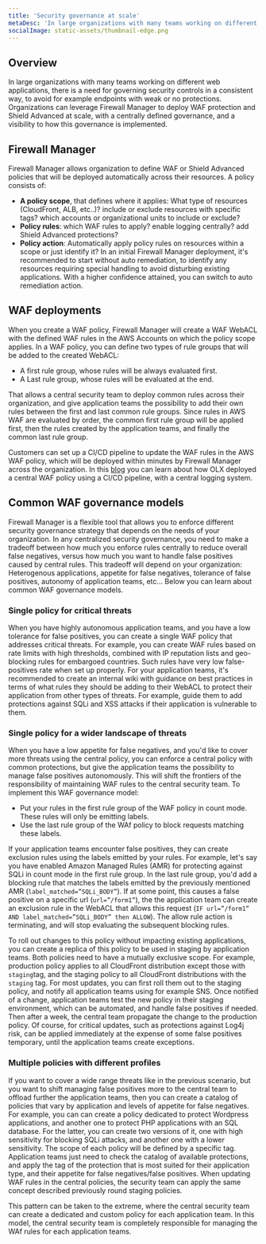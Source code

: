 ```yaml
---
title: 'Security governance at scale'
metaDesc: 'In large organizations with many teams working on different web applications, there is a need for governing security controls with Firewall Manager in a consistent way, to avoid for example endpoints with weak or no protections.'
socialImage: static-assets/thumbnail-edge.png
---
```

## Overview
In large organizations with many teams working on different web applications, there is a need for governing security controls in a consistent way, to avoid for example endpoints with weak or no protections. Organizations can leverage Firewall Manager to deploy WAF protection and Shield Advanced at scale, with a centrally defined governance, and a visibility to how this governance is implemented.

## Firewall Manager
Firewall Manager allows organization to define WAF or Shield Advanced policies that will be deployed automatically across their resources. A policy consists of:
* **A policy scope**, that defines where it applies: What type of resources (CloudFront, ALB, etc..)? include or exclude resources with specific tags? which accounts or organizational units to include or exclude? 
* **Policy rules**: which WAF rules to apply? enable logging centrally? add Shield Advanced protections?
* **Policy action**: Automatically apply policy rules on resources within a scope or just identify it? In an initial Firewall Manager deployment, it's recommended to start without auto remediation, to identify any resources requiring special handling to avoid disturbing existing applications. With a higher confidence attained, you can switch to auto remediation action.

## WAF deployments
When you create a WAF policy, Firewall Manager will create a WAF WebACL with the defined WAF rules in the AWS Accounts on which the policy scope applies. In a WAF policy, you can define two types of rule groups that will be added to the created WebACL:
* A first rule group, whose rules will be always evaluated first. 
* A Last rule group, whose rules will be evaluated at the end.

That allows a central security team to deploy common rules across their organization, and give application teams the possibility to add their own rules between the first and last common rule groups. Since rules in AWS WAF are evaluated by order, the common first rule group will be applied first, then the rules created by the application teams, and finally the common last rule group.

Customers can set up a CI/CD pipeline to update the WAF rules in the AWS WAF policy, which will be deployed within minutes by Firewall Manager across the organization. In this [blog](https://aws.amazon.com/blogs/architecture/field-notes-how-olx-europe-fights-millions-of-bots-with-aws/) you can learn about how OLX deployed a central WAF policy using a CI/CD pipeline, with a central logging system.

## Common WAF governance models
Firewall Manager is a flexible tool that allows you to enforce different security governance strategy that depends on the needs of your organization. In any centralized security governance, you need to make a tradeoff between how much you enforce rules centrally to reduce overall false negatives, versus how much you want to handle false positives caused by central rules. This tradeoff will depend on your organization: Heterogenous applications, appetite for false negatives, tolerance of false positives, autonomy of application teams, etc… Below you can learn about common WAF governance models.

### Single policy for critical threats
When you have highly autonomous application teams, and you have a low tolerance for false positives, you can create a single WAF policy that addresses critical threats. For example, you can create WAF rules based on rate limits with high thresholds, combined with IP reputation lists and geo-blocking rules for embargoed countries. Such rules have very low false-positives rate when set up properly. For your application teams, it's recommended to create an internal wiki with guidance on best practices in terms of what rules they should be adding to their WebACL to protect their application from other types of threats. For example, guide them to add protections against SQLi and XSS attacks if their application is vulnerable to them. 

### Single policy for a wider landscape of threats
When you have a low appetite for false negatives, and you'd like to cover more threats using the central policy, you can enforce a central policy with common protections, but give the application teams the possibility to manage false positives autonomously. This will shift the frontiers of the responsibility of maintaining WAF rules to the central security team. To implement this WAF governance model:
* Put your rules in the first rule group of the WAF policy in count mode. These rules will only be emitting labels.
* Use the last rule group of the WAf policy to block requests matching these labels.

If your application teams encounter false positives, they can create exclusion rules using the labels emitted by your rules. For example, let's say you have enabled Amazon Managed Rules (AMR) for protecting against SQLi in count mode in the first rule group. In the last rule group, you'd add a blocking rule that matches the labels emitted by the previously mentioned AMR (`label_matched=”SQLi_BODY”`). If at some point, this causes a false positive on a specific url (`url=”/form1”`), the the application team can create an exclusion rule in the WebACL that allows this request (`IF url=”/form1” AND label_matched=”SQLi_BODY” then ALLOW`). The allow rule action is terminating, and will stop evaluating the subsequent blocking rules.

To roll out changes to this policy without impacting existing applications, you can create a replica of this policy to be used in staging by application teams. Both policies need to have a mutually exclusive scope. For example, production policy applies to all CloudFront distribution except those with `staging`tag, and the staging policy to all CloudFront distributions with the `staging` tag. For most updates, you can first roll them out to the staging policy, and notify all application teams using for example SNS. Once notified of a change, application teams test the new policy in their staging environment, which can be automated, and handle false positives if needed. Then after a week, the central team propagate the change to the production policy. Of course, for critical updates, such as protections against Log4j risk, can be applied immediately at the expense of some false positives temporary, until the application teams create exceptions.

### Multiple policies with different profiles
If you want to cover a wide range threats like in the previous scenario, but you want to shift managing false positives more to the central team to offload further the application teams, then you can create a catalog of policies that vary by application and levels of appetite for false negatives. For example, you can can create a policy dedicated to protect Wordpress applications, and another one to protect PHP applications with an SQL database. For the latter, you can create two versions of it, one with high sensitivity for blocking SQLi attacks, and another one with a lower sensitivity. The scope of each policy will be defined by a specific tag. Application teams just need to check the catalog of available protections, and apply the tag of the protection that is most suited for their application type, and their appetite for false negatives/false positives. When updating WAF rules in the central policies, the security team can apply the same concept described previously round staging policies.

This pattern can be taken to the extreme, where the central security team can create a dedicated and custom policy for each application team. In this model, the central security team is completely responsible for managing the WAf rules for each application teams. 







